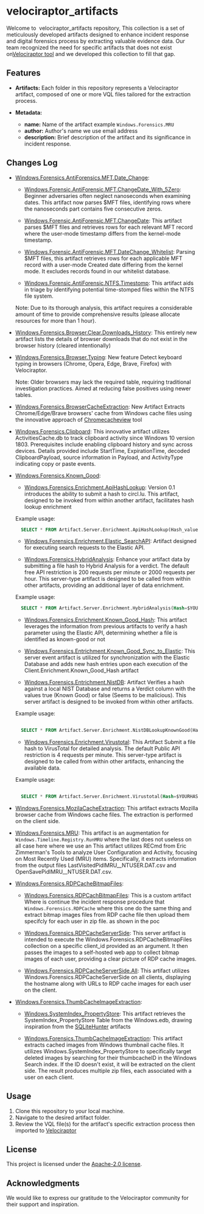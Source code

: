 # velociraptor_artifacts

Welcome to  velociraptor_artifacts repository, This collection is a set of meticulously developed artifacts designed to enhance incident response and digital forensics process by extracting valuable evidence data. Our team recognized the need for specific artifacts that does not exist on[Velociraptor tool](https://github.com/Velocidex/velociraptor) and we developed this collection to fill that gap.

## Features

- **Artifacts:** Each folder in this repository represents a Velociraptor artifact, composed of one or more VQL files tailored for the extraction process.

- **Metadata:** 
	
    - **name:** Name of the artifact example `Windows.Forensics.MRU` 
	- **author:** Author's name we use email address 
	- **description:** Brief description of the artifact and its significance in incident response.


## Changes Log

- [Windows.Forensics.AntiForensics.MFT.Date_Change](./Windows.Forensics.AntiForensics.MFT.Date_Change/): 

    - [Windows.Forensic.AntiForensic.MFT.ChangeDate_With_5Zero](./Windows.Forensics.AntiForensics.MFT.Date_Change/Windows.Forensic.AntiForensic.MFT.ChangeDate_With_5Zero.yaml): Beginner adversaries often neglect nanoseconds when examining dates. This artifact now parses $MFT files, identifying rows where the nanoseconds part contains five consecutive zeros.

    - [Windows.Forensic.AntiForensic.MFT.ChangeDate](./Windows.Forensics.AntiForensics.MFT.Date_Change/Windows.Forensic.AntiForensic.MFT.ChangeDate.yaml): This artifact parses $MFT files and retrieves rows for each relevant MFT record where the user-mode timestamp differs from the kernel-mode timestamp.

    - [Windows.Forensic.AntiForensic.MFT.DateChange_Whitelist](./Windows.Forensics.AntiForensics.MFT.Date_Change/Windows.Forensic.AntiForensic.MFT.DateChange_Whitelist.yaml): Parsing $MFT files, this artifact retrieves rows for each applicable MFT record with a user-mode Created date differing from the kernel mode. It excludes records found in our whitelist database.

    - [Windows.Forensic.AntiForensic.NTFS.Timestomp](./Windows.Forensics.AntiForensics.MFT.Date_Change/Windows.Forensic.AntiForensic.NTFS.Timestomp.yaml): This artifact aids in triage by identifying potential time-stomped files within the NTFS file system.

    Note: Due to its thorough analysis, this artifact requires a considerable amount of time to provide comprehensive results (please allocate resources for more than 1 hour).
 
- [Windows.Forensics.Browser.Clear.Downloads_History](./Windows.Forensics.Browser.Clear.Downloads_History/Windows.Forensics.Browser.Clear.Downloads_History.yaml): This entirely new artifact lists the details of browser downloads that do not exist in the browser history (cleared intentionally)

- [Windows.Forensics.Browser.Typing](./Windows.Forensics.Browser.Typing/Windows.Forensic.Browser.Keyboard_Typing.yaml): New feature Detect keyboard typing in browsers (Chrome, Opera, Edge, Brave, Firefox) with Velociraptor.

    Note: Older browsers may lack the required table, requiring traditional investigation practices. Aimed at reducing false positives using newer tables.

- [Windows.Forensics.BrowserCacheExtraction](./Windows.Forensics.BrowserCacheExtraction/Windows.Forensics.BrowserCacheExtraction.yaml): New Artifact Extracts Chrome/Edge/Brave browsers' cache from Windows cache files using the innovative approach of [Chromecacheview](https://www.nirsoft.net/utils/chromecacheview.zip) tool

- [Windows.Forensics.Clipboard](./Windows.Forensics.Clipboard/Windows.Forensics.Clipborad.yaml): This innovative artifact utilizes ActivitiesCache.db to track clipboard activity since Windows 10 version 1803. Prerequisites include enabling clipboard history and sync across devices. Details provided include StartTime, ExpirationTime, decoded ClipboardPayload, source information in Payload, and ActivityType indicating copy or paste events.

- [Windows.Forensics.Known_Good](./Windows.Forensics.Known_Good/): 
    
    - [Windows.Forensics.Enrichment.ApiHashLookup](./Windows.Forensics.Known_Good/Windows.Forensics.Enrichment.ApiHashLookup.yaml): Version 0.1 introduces the ability to submit a hash to circl.lu. This artifact, designed to be invoked from within another artifact, facilitates hash lookup enrichment 
    
    Example usage:      
    
    ```SQL
      SELECT * FROM Artifact.Server.Enrichment.ApiHashLookup(Hash_value=$YOURHASH, Hash_type=$HASHTYPE)
    ```
    
    - [Windows.Forensics.Enrichment.Elastic_SearchAPI](./Windows.Forensics.Known_Good/Windows.Forensics.Enrichment.Elastic_SearchAPI.yaml): Artifact designed for executing search requests to the Elastic API.
    
    - [Windows.Forensics.HybridAnalysis](./Windows.Forensics.Known_Good/Windows.Forensics.Enrichment.HybridAnalysis.yaml): Enhance your artifact data by submitting a file hash to Hybrid Analysis for a verdict. The default free API restriction is 200 requests per minute or 2000 requests per hour. This server-type artifact is designed to be called from within other artifacts, providing an additional layer of data enrichment. 
    
    Example usage:

    ```SQL
      SELECT * FROM Artifact.Server.Enrichment.HybridAnalysis(Hash=$YOURHASH)
    ```    
    - [Windows.Forensics.Enrichment.Known_Good_Hash](./Windows.Forensics.Known_Good/Windows.Forensics.Enrichment.Known_Good_Hash.yaml): This artifact leverages the information from previous artifacts to verify a hash parameter using the Elastic API, determining whether a file is identified as known-good or not

    - [Windows.Forensics.Entrichment.Known_Good_Sync_to_Elastic](./Windows.Forensics.Known_Good/Windows.Forensics.Enrichment.Known_Good_Sync_to_Elastic.yaml): This server event artifact is utilized for synchronization with the Elastic Database and adds new hash entries upon each execution of the Client.Enrichment.Known_Good_Hash artifact

    - [Windows.Forensics.Entrichment.NistDB](./Windows.Forensics.Known_Good/Windows.Forensics.Enrichment.NistDB.yaml): Artifact Verifies a hash against a local NIST Database and returns a Verdict column with the values true (Known Good) or false (Seems to be malicious). This server artifact is designed to be invoked from within other artifacts. 
    
    Example usage:
 
    ```SQL
      
      SELECT * FROM Artifact.Server.Enrichment.NistDBLookupKnownGood(Hash_value=$YOURHASH, Hash_type=$HASHTYPE, DB_Location=$DBLOCATION)

    ```
    - [Windows.Forensics.Enrichment.Virustotal](./Windows.Forensics.Known_Good/Windows.Forensics.Enrichment.Virustotal.yaml): This Artifact Submit a file hash to VirusTotal for detailed analysis. The default Public API restriction is 4 requests per minute. This server-type artifact is designed to be called from within other artifacts, enhancing the available data. 
    
    Example usage:
 
    ```SQL
      
      SELECT * FROM Artifact.Server.Enrichment.Virustotal(Hash=$YOURHASH)

    ```

- [Windows.Forensics.MozilaCacheExtraction](./Windows.Forensics.MozilaCacheExtraction/Windows.Forensics.MozilaCacheExtraction.yaml): This artifact extracts Mozilla browser cache from Windows cache files. The extraction is performed on the client side. 

- [Windows.Forensics.MRU](./Windows.Forensics.MRU/Winodows.Forensics.MRU.yaml): This artifact is an augmentation for `Windows.Timeline.Registry.RunMRU` where the last does not useless on all case here where we use an This artifact utilizes RECmd from Eric Zimmerman's Tools to analyze User Configuration and Activity, focusing on Most Recently Used (MRU) items. Specifically, it extracts information from the output files LastVisitedPidlMRU__NTUSER.DAT.csv and OpenSavePidlMRU__NTUSER.DAT.csv.

- [Windows.Forensics.RDPCacheBitmapFiles](./Windows.Forensics.RDPCacheBitmapFiles/): 

    - [Windows.Forensics.RDPCachBitmapFiles](./Windows.Forensics.RDPCacheBitmapFiles/Windows.Forensics.RDPCacheBitmapFiles.yaml): This is a custom artifact Where is continue the incident response procedure that `Windows.Forensics.RDPCache` where this one do the same thing and extract bitmap images files from RDP cache file then upload them specifcly for each user in zip file. as shown in the poc 
    

    
    - [Windows.Forensics.RDPCacheServerSide](./Windows.Forensics.RDPCacheBitmapFiles/Windows.Forensics.RDPCacheServerSide.yaml): This server artifact is intended to execute the Windows.Forensics.RDPCacheBitmapFiles collection on a specific client_id provided as an argument. It then passes the images to a self-hosted web app to collect bitmap images of each user, providing a clear picture of RDP cache images. 
    
    - [Windows.Forensics.RDPCacheServerSide.All](./Windows.Forensics.RDPCacheBitmapFiles/Windows.Forensics.RDPCacheServerSide.All.yaml): This artifact utilizes Windows.Forensics.RDPCacheServerSide on all clients, displaying the hostname along with URLs to RDP cache images for each user on the client.

- [Windows.Forensics.ThumbCacheImageExtraction](./Windows.Forensics.ThumbCacheImageExtraction/): 

    - [Windows.SystemIndex_PropertyStore](./Windows.Forensics.ThumbCacheImageExtraction/Windows.SystemIndex_PropertyStore.yaml): This artifact retrieves the SystemIndex_PropertyStore Table from the Windows.edb, drawing inspiration from the [SQLiteHunter](https://github.com/Velocidex/SQLiteHunter?tab=readme-ov-file) artifacts 

    - [Windows.Forensics.ThumbCacheImageExtraction](./Windows.Forensics.ThumbCacheImageExtraction/Windows.Forensics.ThumbCacheImageExtraction.yaml): This artifact extracts cached images from Windows thumbnail cache files. It utilizes Windows.SystemIndex_PropertyStore to specifically target deleted images by searching for their thumbcacheID in the Windows Search index. If the ID doesn't exist, it will be extracted on the client side. The result produces multiple zip files, each associated with a user on each client.

## Usage

1. Clone this repository to your local machine.
2. Navigate to the desired artifact folder.
3. Review the VQL file(s) for the artifact's specific extraction process then imported to [Velociraptor](https://github.com/Velocidex/velociraptor) 


## License

This project is licensed under the [Apache-2.0 license](https://github.com/realistic-security/velociraptor_artifacts?tab=Apache-2.0-1-ov-file#).

## Acknowledgments

We would like to express our gratitude to the Velociraptor community for their support and inspiration.

